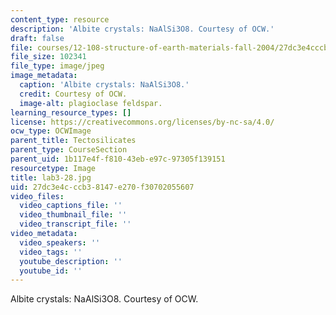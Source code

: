 ```yaml
---
content_type: resource
description: 'Albite crystals: NaAlSi3O8. Courtesy of OCW.'
draft: false
file: courses/12-108-structure-of-earth-materials-fall-2004/27dc3e4cccb38147e270f30702055607_lab3-28.jpg
file_size: 102341
file_type: image/jpeg
image_metadata:
  caption: 'Albite crystals: NaAlSi3O8.'
  credit: Courtesy of OCW.
  image-alt: plagioclase feldspar.
learning_resource_types: []
license: https://creativecommons.org/licenses/by-nc-sa/4.0/
ocw_type: OCWImage
parent_title: Tectosilicates
parent_type: CourseSection
parent_uid: 1b117e4f-f810-43eb-e97c-97305f139151
resourcetype: Image
title: lab3-28.jpg
uid: 27dc3e4c-ccb3-8147-e270-f30702055607
video_files:
  video_captions_file: ''
  video_thumbnail_file: ''
  video_transcript_file: ''
video_metadata:
  video_speakers: ''
  video_tags: ''
  youtube_description: ''
  youtube_id: ''
---
```

Albite crystals: NaAlSi3O8. Courtesy of OCW.